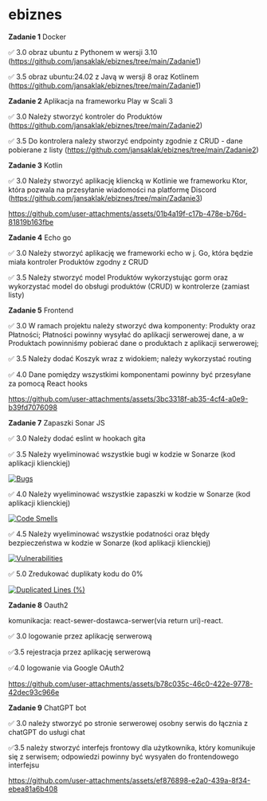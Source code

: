 # ebiznes

**Zadanie 1** Docker

:white_check_mark: 3.0 obraz ubuntu z Pythonem w wersji 3.10 (https://github.com/jansaklak/ebiznes/tree/main/Zadanie1)

:white_check_mark: 3.5 obraz ubuntu:24.02 z Javą w wersji 8 oraz Kotlinem (https://github.com/jansaklak/ebiznes/tree/main/Zadanie1)

**Zadanie 2** Aplikacja na frameworku Play w Scali 3

:white_check_mark: 3.0 Należy stworzyć kontroler do Produktów (https://github.com/jansaklak/ebiznes/tree/main/Zadanie2)

:white_check_mark: 3.5 Do kontrolera należy stworzyć endpointy zgodnie z CRUD - dane
pobierane z listy (https://github.com/jansaklak/ebiznes/tree/main/Zadanie2)

**Zadanie 3** Kotlin

:white_check_mark: 3.0 Należy stworzyć aplikację kliencką w Kotlinie we frameworku Ktor,
która pozwala na przesyłanie wiadomości na platformę Discord (https://github.com/jansaklak/ebiznes/tree/main/Zadanie3)

https://github.com/user-attachments/assets/01b4a19f-c17b-478e-b76d-81819b163fbe

**Zadanie 4** Echo go

:white_check_mark: 3.0 Należy stworzyć aplikację we frameworki echo w j. Go, która będzie miała kontroler Produktów zgodny z CRUD

:white_check_mark: 3.5 Należy stworzyć model Produktów wykorzystując gorm oraz wykorzystać model do obsługi produktów (CRUD) w kontrolerze (zamiast listy)

**Zadanie 5** Frontend

:white_check_mark: 3.0 W ramach projektu należy stworzyć dwa komponenty: Produkty oraz
Płatności; Płatności powinny wysyłać do aplikacji serwerowej dane, a w
Produktach powinniśmy pobierać dane o produktach z aplikacji
serwerowej;

:white_check_mark: 3.5 Należy dodać Koszyk wraz z widokiem; należy wykorzystać routing

:white_check_mark: 4.0 Dane pomiędzy wszystkimi komponentami powinny być przesyłane za
pomocą React hooks

https://github.com/user-attachments/assets/3bc3318f-ab35-4cf4-a0e9-b39fd7076098

**Zadanie 7** Zapaszki Sonar JS

:white_check_mark: 3.0 Należy dodać eslint w hookach gita

:white_check_mark: 3.5 Należy wyeliminować wszystkie bugi w kodzie w Sonarze (kod
aplikacji klienckiej)

[![Bugs](https://sonarcloud.io/api/project_badges/measure?project=jansaklak_ebiznes&metric=bugs)](https://sonarcloud.io/summary/new_code?id=jansaklak_ebiznes)

:white_check_mark: 4.0 Należy wyeliminować wszystkie zapaszki w kodzie w Sonarze (kod
aplikacji klienckiej)

[![Code Smells](https://sonarcloud.io/api/project_badges/measure?project=jansaklak_ebiznes&metric=code_smells)](https://sonarcloud.io/summary/new_code?id=jansaklak_ebiznes)

:white_check_mark: 4.5 Należy wyeliminować wszystkie podatności oraz błędy bezpieczeństwa
w kodzie w Sonarze (kod aplikacji klienckiej)

[![Vulnerabilities](https://sonarcloud.io/api/project_badges/measure?project=jansaklak_ebiznes&metric=vulnerabilities)](https://sonarcloud.io/summary/new_code?id=jansaklak_ebiznes)

:white_check_mark: 5.0 Zredukować duplikaty kodu do 0%

[![Duplicated Lines (%)](https://sonarcloud.io/api/project_badges/measure?project=jansaklak_ebiznes&metric=duplicated_lines_density)](https://sonarcloud.io/summary/new_code?id=jansaklak_ebiznes)


**Zadanie 8** Oauth2

komunikacja: react-sewer-dostawca-serwer(via return
uri)-react.

:white_check_mark: 3.0 logowanie przez aplikację serwerową

:white_check_mark:3.5 rejestracja przez aplikację serwerową

:white_check_mark:4.0 logowanie via Google OAuth2



https://github.com/user-attachments/assets/b78c035c-46c0-422e-9778-42dec93c966e

**Zadanie 9** ChatGPT bot

:white_check_mark: 3.0 należy stworzyć po stronie serwerowej osobny serwis do łącznia z
chatGPT do usługi chat

:white_check_mark:3.5 należy stworzyć interfejs frontowy dla użytkownika, który
komunikuje się z serwisem; odpowiedzi powinny być wysyałen do
frontendowego interfejsu



https://github.com/user-attachments/assets/ef876898-e2a0-439a-8f34-ebea81a6b408





